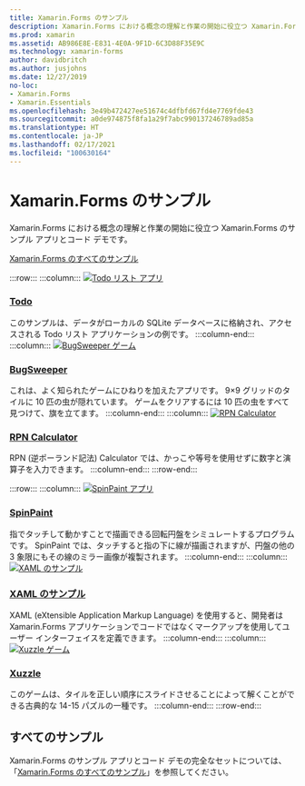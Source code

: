 ```yaml
---
title: Xamarin.Forms のサンプル
description: Xamarin.Forms における概念の理解と作業の開始に役立つ Xamarin.Forms のサンプル アプリとコード デモです。
ms.prod: xamarin
ms.assetid: AB986E8E-E831-4E0A-9F1D-6C3D88F35E9C
ms.technology: xamarin-forms
author: davidbritch
ms.author: jusjohns
ms.date: 12/27/2019
no-loc:
- Xamarin.Forms
- Xamarin.Essentials
ms.openlocfilehash: 3e49b472427ee51674c4dfbfd67fd4e7769fde43
ms.sourcegitcommit: a0de974875f8fa1a29f7abc990137246789ad85a
ms.translationtype: HT
ms.contentlocale: ja-JP
ms.lasthandoff: 02/17/2021
ms.locfileid: "100630164"
---
```

# <a name="xamarinforms-samples"></a>Xamarin.Forms のサンプル

Xamarin.Forms における概念の理解と作業の開始に役立つ Xamarin.Forms のサンプル アプリとコード デモです。

[Xamarin.Forms のすべてのサンプル](/samples/browse/?products=xamarin&term=Xamarin.Forms)

:::row:::
    :::column:::
[![Todo リスト アプリ](images/todo.png)](/samples/xamarin/xamarin-forms-samples/todo/)

### <a name="todo"></a>[Todo](/samples/xamarin/xamarin-forms-samples/todo/)

このサンプルは、データがローカルの SQLite データベースに格納され、アクセスされる Todo リスト アプリケーションの例です。
    :::column-end:::
    :::column:::
[![BugSweeper ゲーム](images/bugsweeper.png)](/samples/xamarin/xamarin-forms-samples/bugsweeper/)

### <a name="bugsweeper"></a>[BugSweeper](/samples/xamarin/xamarin-forms-samples/bugsweeper/)

これは、よく知られたゲームにひねりを加えたアプリです。 9×9 グリッドのタイルに 10 匹の虫が隠れています。 ゲームをクリアするには 10 匹の虫をすべて見つけて、旗を立てます。
    :::column-end:::
    :::column:::
[![RPN Calculator](images/rpncalc.png)](/samples/xamarin/xamarin-forms-samples/rpncalculator/)

### <a name="rpn-calculator"></a>[RPN Calculator](/samples/xamarin/xamarin-forms-samples/rpncalculator/)

RPN (逆ポーランド記法) Calculator では、かっこや等号を使用せずに数字と演算子を入力できます。
    :::column-end:::
:::row-end:::

:::row:::
    :::column:::
[![SpinPaint アプリ](images/spinpaint.png)](/samples/xamarin/xamarin-forms-samples/skiasharpforms-spinpaint/)

### <a name="spinpaint"></a>[SpinPaint](/samples/xamarin/xamarin-forms-samples/skiasharpforms-spinpaint/)

指でタッチして動かすことで描画できる回転円盤をシミュレートするプログラムです。 SpinPaint では、タッチすると指の下に線が描画されますが、円盤の他の 3 象限にもその線のミラー画像が複製されます。
    :::column-end:::
    :::column:::
[![XAML のサンプル](images/xaml.png)](/samples/xamarin/xamarin-forms-samples/xamlsamples/)

### <a name="xaml-samples"></a>[XAML のサンプル](/samples/xamarin/xamarin-forms-samples/xamlsamples/)

XAML (eXtensible Application Markup Language) を使用すると、開発者は Xamarin.Forms アプリケーションでコードではなくマークアップを使用してユーザー インターフェイスを定義できます。
    :::column-end:::
        :::column:::
[![Xuzzle ゲーム](images/xuzzle.png)](/samples/xamarin/mobile-samples/liveplayer-xamagonxuzzlelp/)

### <a name="xuzzle"></a>[Xuzzle](/samples/xamarin/mobile-samples/liveplayer-xamagonxuzzlelp/)

このゲームは、タイルを正しい順序にスライドさせることによって解くことができる古典的な 14-15 パズルの一種です。
    :::column-end:::
:::row-end:::

## <a name="all-samples"></a>すべてのサンプル

Xamarin.Forms のサンプル アプリとコード デモの完全なセットについては、「[Xamarin.Forms のすべてのサンプル](/samples/browse/?products=xamarin&term=Xamarin.Forms)」を参照してください。